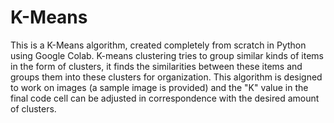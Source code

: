 # K-Means
This is a K-Means algorithm, created completely from scratch in Python using Google Colab. K-means clustering tries to group similar kinds of items in the form of clusters,  it finds the similarities between these items and groups them into these clusters for organization. This algorithm is designed to work on images (a sample image is provided) and the "K" value in the final code cell can be adjusted in correspondence with the desired amount of clusters. 
